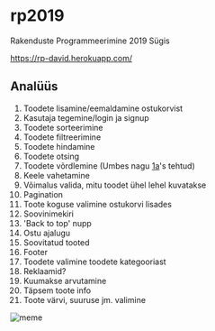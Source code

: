 # rp2019
Rakenduste Programmeerimine 2019 Sügis

https://rp-david.herokuapp.com/

## Analüüs
1) Toodete lisamine/eemaldamine ostukorvist
2) Kasutaja tegemine/login ja signup
3) Toodete sorteerimine
4) Toodete filtreerimine
5) Toodete hindamine
6) Toodete otsing
7) Toodete võrdlemine (Umbes nagu [1a](https://www.1a.ee)'s tehtud)
8) Keele vahetamine
9) Võimalus valida, mitu toodet ühel lehel kuvatakse
10) Pagination
11) Toote koguse valimine ostukorvi lisades
12) Soovinimekiri
13) 'Back to top' nupp
14) Ostu ajalugu
15) Soovitatud tooted
16) Footer
17) Toodete valimine toodete kategooriast
18) Reklaamid?
19) Kuumakse arvutamine
20) Täpsem toote info
21) Toote värvi, suuruse jm. valimine


![meme](https://i.redd.it/kn5pz47ydjo31.jpg)
